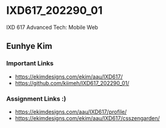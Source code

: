 # IXD617_202290_01

IXD 617 Advanced Tech: Mobile Web

## Eunhye Kim

### Important Links

- https://ekimdesigns.com/ekim/aau/IXD617/
- https://github.com/kiimeh/IXD617_202290_01/

### Assignment Links :)

- https://ekimdesigns.com/aau/IXD617/profile/
- https://ekimdesigns.com/ekim/aau/IXD617/csszengarden/
